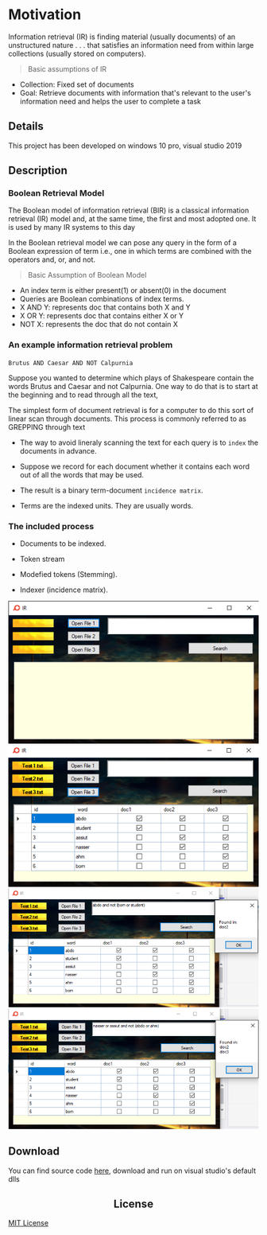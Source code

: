 # Motivation
Information retrieval (IR) is finding material (usually documents)
of an unstructured nature . . . that satisfies an information need
from within large collections (usually stored on computers).

> Basic assumptions of IR
+ Collection: Fixed set of documents
+ Goal: Retrieve documents with information that's relevant to the user's information need and helps the user to complete a task

## Details 
This project has been developed on windows 10 pro, visual studio 2019
## Description
### Boolean Retrieval Model

The Boolean model of information retrieval (BIR) is a classical information retrieval (IR) model and, at the same time, the first and most adopted one. It is used by many IR systems to this day

In the Boolean retrieval model we can pose any query in the form of a Boolean expression of term i.e., one in which terms are combined with the operators and, or, and not.

> Basic Assumption of Boolean Model
+ An index term is either present(1) or absent(0) in the document
+ Queries are Boolean combinations of index terms.
+ X AND Y: represents doc that contains both X and Y
+ X OR Y: represents doc that contains either X or Y
+ NOT X: represents the doc that do not contain X

### An example information retrieval problem

`Brutus AND Caesar AND NOT Calpurnia`

Suppose you wanted to determine which plays of Shakespeare contain the words Brutus and Caesar and not Calpurnia. One way to do that is to start at the beginning and to read through all the text,

The simplest form of document retrieval is for a computer to do this sort of linear scan through documents. This process is commonly referred to as GREPPING through text

+ The way to avoid lineraly scanning the text for each query is to `index` the documents in advance.

+ Suppose we record for each document whether it contains each word out of all the words that may be used.

+ The result is a binary term-document `incidence matrix`.

+ Terms are the indexed units. They are usually words.

### The included process

+ Documents to be indexed.

+ Token stream

+ Modefied tokens (Stemming).

+ Indexer (incidence matrix).

![one](Screenshot%20(93).png)
![two](Screenshot%20(94).png)
![three](Screenshot%20(95).png)
![four](Screenshot%20(96).png)

## Download

You can find source code [here](https://drive.google.com/file/d/1GDb-x0nX9jQRsju4kgIuM3NQSSz0BP_1/view), download and run on visual studio's default dlls 
<center><h2>License</h2></center>

[MIT License](https://github.com/Abdulrahmannaser/IR/blob/master/LICENSE)
